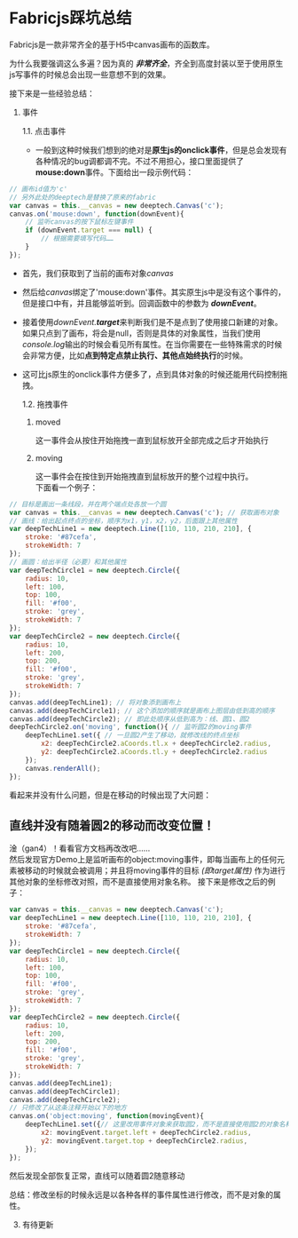 # Fabricjs踩坑总结

Fabricjs是一款非常齐全的基于H5中canvas画布的函数库。

为什么我要强调这么多遍？因为真的 ***非常齐全***，齐全到高度封装以至于使用原生js写事件的时候总会出现一些意想不到的效果。

接下来是一些经验总结：

1. 事件

   1.1. 点击事件

      + 一般到这种时候我们想到的绝对是**原生js的onclick事件**，但是总会发现有各种情况的bug调都调不完。不过不用担心，接口里面提供了**mouse:down**事件。下面给出一段示例代码：

```javascript
// 画布id值为'c'
// 另外此处的deeptech是替换了原来的fabric
var canvas = this.__canvas = new deeptech.Canvas('c');
canvas.on('mouse:down', function(downEvent){
    // 监听canvas的按下鼠标左键事件
    if (downEvent.target === null) {
        // 根据需要填写代码……
    }
});
```
+ 首先，我们获取到了当前的画布对象*canvas*
+ 然后给*canvas*绑定了'mouse:down'事件。其实原生js中是没有这个事件的，但是接口中有，并且能够监听到。回调函数中的参数为 ***downEvent***。
+ 接着使用*downEvent.**target***来判断我们是不是点到了使用接口新建的对象。如果只点到了画布，将会是null，否则是具体的对象属性，当我们使用*console.log*输出的时候会看见所有属性。在当你需要在一些特殊需求的时候会非常方便，比如**点到特定点禁止执行、其他点始终执行**的时候。
+ 这可比js原生的onclick事件方便多了，点到具体对象的时候还能用代码控制拖拽。

    1.2. 拖拽事件
    1. moved

        这一事件会从按住开始拖拽一直到鼠标放开全部完成之后才开始执行
    2. moving

        这一事件会在按住到开始拖拽直到鼠标放开的整个过程中执行。<br />
        下面看一个例子：
```javascript
// 目标是画出一条线段，并在两个端点处各放一个圆
var canvas = this.__canvas = new deeptech.Canvas('c'); // 获取画布对象
// 画线：给出起点终点的坐标，顺序为x1，y1，x2，y2，后面跟上其他属性
var deepTechLine1 = new deeptech.Line([110, 110, 210, 210], {
    stroke: '#87cefa',
    strokeWidth: 7
});
// 画圆：给出半径（必要）和其他属性
var deepTechCircle1 = new deeptech.Circle({
    radius: 10,
    left: 100, 
    top: 100,
    fill: '#f00',
    stroke: 'grey',
    strokeWidth: 7
});
var deepTechCircle2 = new deeptech.Circle({
    radius: 10,
    left: 200, 
    top: 200,
    fill: '#f00',
    stroke: 'grey',
    strokeWidth: 7
});
canvas.add(deepTechLine1); // 将对象添到画布上
canvas.add(deepTechCircle1); // 这个添加的顺序就是画布上图层由低到高的顺序
canvas.add(deepTechCircle2); // 即此处顺序从低到高为：线、圆1、圆2
deepTechCircle2.on('moving', function(){ // 监听圆2的moving事件
    deepTechLine1.set({ // 一旦圆2产生了移动，就修改线的终点坐标
        x2: deepTechCircle2.aCoords.tl.x + deepTechCircle2.radius,
        y2: deepTechCircle2.aCoords.tl.y + deepTechCircle2.radius
    });
    canvas.renderAll();
});
```
看起来并没有什么问题，但是在移动的时候出现了大问题：
## **直线并没有随着圆2的移动而改变位置！**
淦（gan4）！看看官方文档再改改吧……<br />
然后发现官方Demo上是监听画布的object:moving事件，即每当画布上的任何元素被移动的时候就会被调用；并且将moving事件的目标 *(即target属性)* 作为进行其他对象的坐标修改对照，而不是直接使用对象名称。
接下来是修改之后的例子：
```javascript
var canvas = this.__canvas = new deeptech.Canvas('c');
var deepTechLine1 = new deeptech.Line([110, 110, 210, 210], {
    stroke: '#87cefa',
    strokeWidth: 7
});
var deepTechCircle1 = new deeptech.Circle({
    radius: 10,
    left: 100, 
    top: 100,
    fill: '#f00',
    stroke: 'grey',
    strokeWidth: 7
});
var deepTechCircle2 = new deeptech.Circle({
    radius: 10,
    left: 200, 
    top: 200,
    fill: '#f00',
    stroke: 'grey',
    strokeWidth: 7
});
canvas.add(deepTechLine1);
canvas.add(deepTechCircle1);
canvas.add(deepTechCircle2);
// 只修改了从这条注释开始以下的地方
canvas.on('object:moving', function(movingEvent){
    deepTechLine1.set({// 这里改用事件对象来获取圆2，而不是直接使用圆2的对象名称
        x2: movingEvent.target.left + deepTechCircle2.radius,
        y2: movingEvent.target.top + deepTechCircle2.radius,
    });
});
```
然后发现全部恢复正常，直线可以随着圆2随意移动

总结：修改坐标的时候永远是以各种各样的事件属性进行修改，而不是对象的属性。

   3. 有待更新
